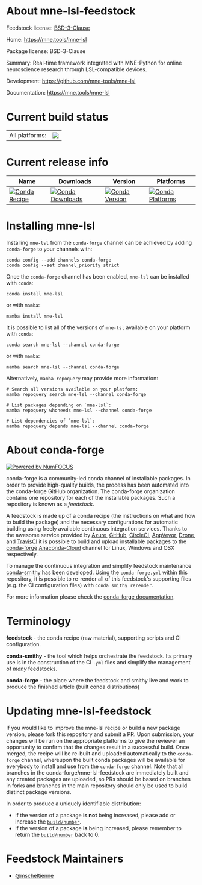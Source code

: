 About mne-lsl-feedstock
=======================

Feedstock license: [BSD-3-Clause](https://github.com/conda-forge/mne-lsl-feedstock/blob/main/LICENSE.txt)

Home: https://mne.tools/mne-lsl

Package license: BSD-3-Clause

Summary: Real-time framework integrated with MNE-Python for online neuroscience research through LSL-compatible devices.

Development: https://github.com/mne-tools/mne-lsl

Documentation: https://mne.tools/mne-lsl

Current build status
====================


<table><tr><td>All platforms:</td>
    <td>
      <a href="https://dev.azure.com/conda-forge/feedstock-builds/_build/latest?definitionId=20539&branchName=main">
        <img src="https://dev.azure.com/conda-forge/feedstock-builds/_apis/build/status/mne-lsl-feedstock?branchName=main">
      </a>
    </td>
  </tr>
</table>

Current release info
====================

| Name | Downloads | Version | Platforms |
| --- | --- | --- | --- |
| [![Conda Recipe](https://img.shields.io/badge/recipe-mne--lsl-green.svg)](https://anaconda.org/conda-forge/mne-lsl) | [![Conda Downloads](https://img.shields.io/conda/dn/conda-forge/mne-lsl.svg)](https://anaconda.org/conda-forge/mne-lsl) | [![Conda Version](https://img.shields.io/conda/vn/conda-forge/mne-lsl.svg)](https://anaconda.org/conda-forge/mne-lsl) | [![Conda Platforms](https://img.shields.io/conda/pn/conda-forge/mne-lsl.svg)](https://anaconda.org/conda-forge/mne-lsl) |

Installing mne-lsl
==================

Installing `mne-lsl` from the `conda-forge` channel can be achieved by adding `conda-forge` to your channels with:

```
conda config --add channels conda-forge
conda config --set channel_priority strict
```

Once the `conda-forge` channel has been enabled, `mne-lsl` can be installed with `conda`:

```
conda install mne-lsl
```

or with `mamba`:

```
mamba install mne-lsl
```

It is possible to list all of the versions of `mne-lsl` available on your platform with `conda`:

```
conda search mne-lsl --channel conda-forge
```

or with `mamba`:

```
mamba search mne-lsl --channel conda-forge
```

Alternatively, `mamba repoquery` may provide more information:

```
# Search all versions available on your platform:
mamba repoquery search mne-lsl --channel conda-forge

# List packages depending on `mne-lsl`:
mamba repoquery whoneeds mne-lsl --channel conda-forge

# List dependencies of `mne-lsl`:
mamba repoquery depends mne-lsl --channel conda-forge
```


About conda-forge
=================

[![Powered by
NumFOCUS](https://img.shields.io/badge/powered%20by-NumFOCUS-orange.svg?style=flat&colorA=E1523D&colorB=007D8A)](https://numfocus.org)

conda-forge is a community-led conda channel of installable packages.
In order to provide high-quality builds, the process has been automated into the
conda-forge GitHub organization. The conda-forge organization contains one repository
for each of the installable packages. Such a repository is known as a *feedstock*.

A feedstock is made up of a conda recipe (the instructions on what and how to build
the package) and the necessary configurations for automatic building using freely
available continuous integration services. Thanks to the awesome service provided by
[Azure](https://azure.microsoft.com/en-us/services/devops/), [GitHub](https://github.com/),
[CircleCI](https://circleci.com/), [AppVeyor](https://www.appveyor.com/),
[Drone](https://cloud.drone.io/welcome), and [TravisCI](https://travis-ci.com/)
it is possible to build and upload installable packages to the
[conda-forge](https://anaconda.org/conda-forge) [Anaconda-Cloud](https://anaconda.org/)
channel for Linux, Windows and OSX respectively.

To manage the continuous integration and simplify feedstock maintenance
[conda-smithy](https://github.com/conda-forge/conda-smithy) has been developed.
Using the ``conda-forge.yml`` within this repository, it is possible to re-render all of
this feedstock's supporting files (e.g. the CI configuration files) with ``conda smithy rerender``.

For more information please check the [conda-forge documentation](https://conda-forge.org/docs/).

Terminology
===========

**feedstock** - the conda recipe (raw material), supporting scripts and CI configuration.

**conda-smithy** - the tool which helps orchestrate the feedstock.
                   Its primary use is in the construction of the CI ``.yml`` files
                   and simplify the management of *many* feedstocks.

**conda-forge** - the place where the feedstock and smithy live and work to
                  produce the finished article (built conda distributions)


Updating mne-lsl-feedstock
==========================

If you would like to improve the mne-lsl recipe or build a new
package version, please fork this repository and submit a PR. Upon submission,
your changes will be run on the appropriate platforms to give the reviewer an
opportunity to confirm that the changes result in a successful build. Once
merged, the recipe will be re-built and uploaded automatically to the
`conda-forge` channel, whereupon the built conda packages will be available for
everybody to install and use from the `conda-forge` channel.
Note that all branches in the conda-forge/mne-lsl-feedstock are
immediately built and any created packages are uploaded, so PRs should be based
on branches in forks and branches in the main repository should only be used to
build distinct package versions.

In order to produce a uniquely identifiable distribution:
 * If the version of a package **is not** being increased, please add or increase
   the [``build/number``](https://docs.conda.io/projects/conda-build/en/latest/resources/define-metadata.html#build-number-and-string).
 * If the version of a package **is** being increased, please remember to return
   the [``build/number``](https://docs.conda.io/projects/conda-build/en/latest/resources/define-metadata.html#build-number-and-string)
   back to 0.

Feedstock Maintainers
=====================

* [@mscheltienne](https://github.com/mscheltienne/)

